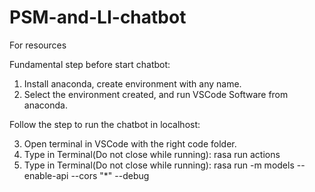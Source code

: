 # PSM-and-LI-chatbot
For resources

Fundamental step before start chatbot:

1. Install anaconda, create environment with any name.
2. Select the environment created, and run VSCode Software from anaconda.

Follow the step to run the chatbot in localhost:

3. Open terminal in VSCode with the right code folder.
4. Type in Terminal(Do not close while running): rasa run actions 
5. Type in Terminal(Do not close while running): rasa run -m models --enable-api --cors "*" --debug

